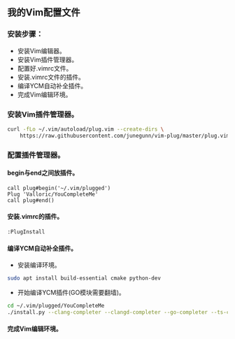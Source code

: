 ## 我的Vim配置文件

### 安装步骤：

- 安装Vim编辑器。
- 安装Vim插件管理器。
- 配置好.vimrc文件。
- 安装.vimrc文件的插件。
- 编译YCM自动补全插件。
- 完成Vim编辑环境。

### 安装Vim插件管理器。

```sh
curl -fLo ~/.vim/autoload/plug.vim --create-dirs \
    https://raw.githubusercontent.com/junegunn/vim-plug/master/plug.vim
```
### 配置插件管理器。

#### begin与end之间放插件。

```vim
call plug#begin('~/.vim/plugged')
Plug 'Valloric/YouCompleteMe'
call plug#end()
```

#### 安装.vimrc的插件。

```vim
:PlugInstall
```

#### 编译YCM自动补全插件。

- 安装编译环境。

```sh
sudo apt install build-essential cmake python-dev
```

- 开始编译YCM插件(GO模块需要翻墙)。

```sh
cd ~/.vim/plugged/YouCompleteMe
./install.py --clang-completer --clangd-completer --go-completer --ts-completer --rust-completer
```

#### 完成Vim编辑环境。
